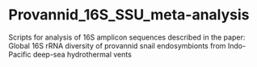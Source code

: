 # Provannid_16S_SSU_meta-analysis

Scripts for analysis of 16S amplicon sequences described in the paper: Global 16S rRNA diversity of provannid snail endosymbionts from Indo-Pacific deep-sea hydrothermal vents

